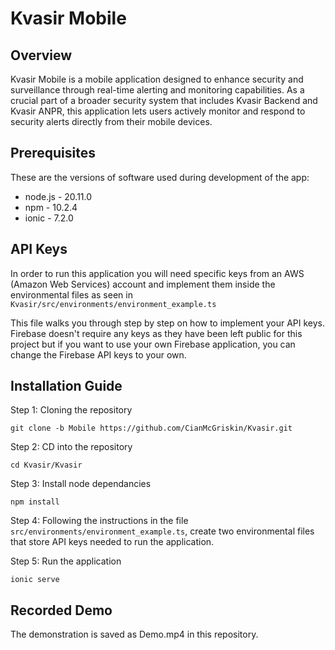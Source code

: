 # Kvasir Mobile

## Overview
Kvasir Mobile is a mobile application designed to enhance security and surveillance through real-time alerting and monitoring capabilities. As a crucial part of a broader security system that includes Kvasir Backend and Kvasir ANPR, this application lets users actively monitor and respond to security alerts directly from their mobile devices.

## Prerequisites
These are the versions of software used during development of the app:
- node.js - 20.11.0
- npm - 10.2.4
- ionic - 7.2.0
## API Keys
In order to run this application you will need specific keys from an AWS (Amazon Web Services) account and implement them inside the environmental files as seen in `Kvasir/src/environments/environment_example.ts`

This file walks you through step by step on how to implement your API keys. Firebase doesn't require any keys as they have been left public for this project but if you want to use your own Firebase application, you can change the Firebase API keys to your own.

## Installation Guide
Step 1: Cloning the repository
```
git clone -b Mobile https://github.com/CianMcGriskin/Kvasir.git
```
Step 2: CD into the repository
```
cd Kvasir/Kvasir
```
Step 3: Install node dependancies
```
npm install
```
Step 4: Following the instructions in the file `src/environments/environment_example.ts`, create two environmental files that store API keys needed to run the application.

Step 5: Run the application
```
ionic serve
```

## Recorded Demo
The demonstration is saved as Demo.mp4 in this repository. 


